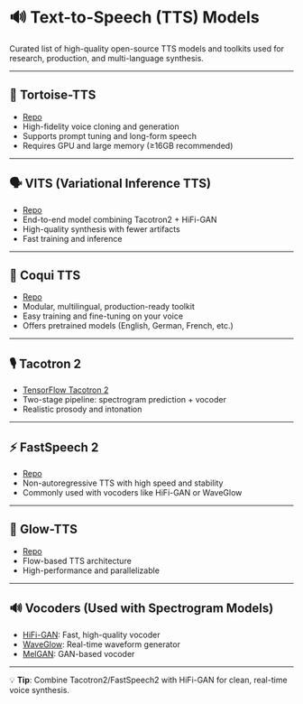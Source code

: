 # 🔊 Text-to-Speech (TTS) Models

Curated list of high-quality open-source TTS models and toolkits used for research, production, and multi-language synthesis.

---

## 🐢 Tortoise-TTS
- [Repo](https://github.com/neonbjb/tortoise-tts)
- High-fidelity voice cloning and generation
- Supports prompt tuning and long-form speech
- Requires GPU and large memory (≥16GB recommended)

---

## 🗣️ VITS (Variational Inference TTS)
- [Repo](https://github.com/jaywalnut310/vits)
- End-to-end model combining Tacotron2 + HiFi-GAN
- High-quality synthesis with fewer artifacts
- Fast training and inference

---

## 🐸 Coqui TTS
- [Repo](https://github.com/coqui-ai/TTS)
- Modular, multilingual, production-ready toolkit
- Easy training and fine-tuning on your voice
- Offers pretrained models (English, German, French, etc.)

---

## 🎙️ Tacotron 2
- [TensorFlow Tacotron 2](https://github.com/Rayhane-mamah/Tacotron-2)
- Two-stage pipeline: spectrogram prediction + vocoder
- Realistic prosody and intonation

---

## ⚡ FastSpeech 2
- [Repo](https://github.com/ming024/FastSpeech2)
- Non-autoregressive TTS with high speed and stability
- Commonly used with vocoders like HiFi-GAN or WaveGlow

---

## 🧠 Glow-TTS
- [Repo](https://github.com/jaywalnut310/glow-tts)
- Flow-based TTS architecture
- High-performance and parallelizable

---

## 🔊 Vocoders (Used with Spectrogram Models)

- [HiFi-GAN](https://github.com/jik876/hifi-gan): Fast, high-quality vocoder
- [WaveGlow](https://github.com/NVIDIA/waveglow): Real-time waveform generator
- [MelGAN](https://github.com/descriptinc/melgan-neurips): GAN-based vocoder

---

💡 **Tip**: Combine Tacotron2/FastSpeech2 with HiFi-GAN for clean, real-time voice synthesis.

